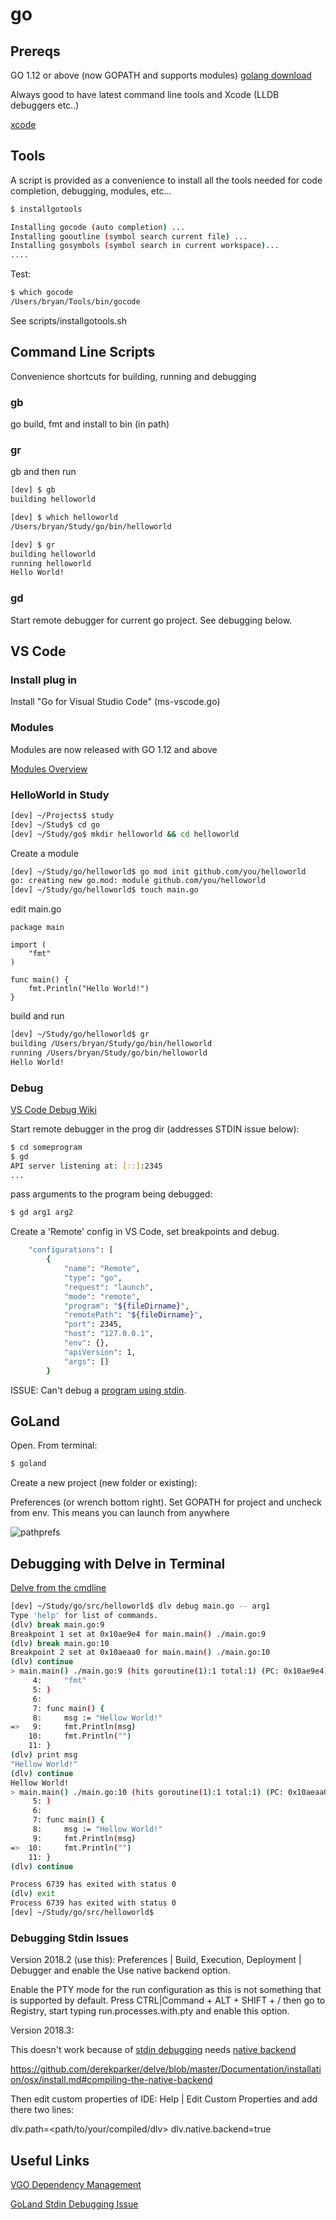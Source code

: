 # go

## Prereqs

GO 1.12 or above (now GOPATH and supports modules)
[golang download](https://golang.org/dl/)  

Always good to have latest command line tools and Xcode (LLDB debuggers etc..)

[xcode](xcode.md)

## Tools

A script is provided as a convenience to install all the tools needed for code completion, debugging, modules, etc... 

```bash
$ installgotools

Installing gocode (auto completion) ...
Installing gooutline (symbol search current file) ...
Installing gosymbols (symbol search in current workspace)...
....
```

Test:

```bash
$ which gocode
/Users/bryan/Tools/bin/gocode
```

See scripts/installgotools.sh

## Command Line Scripts

Convenience shortcuts for building, running and debugging

### gb

go build, fmt and install to bin (in path)

### gr

gb and then run

```bash
[dev] $ gb
building helloworld

[dev] $ which helloworld
/Users/bryan/Study/go/bin/helloworld

[dev] $ gr
building helloworld
running helloworld
Hello World!
```

### gd

Start remote debugger for current go project.  See debugging below.

## VS Code

### Install plug in

Install "Go for Visual Studio Code" (ms-vscode.go)

### Modules

Modules are now released with GO 1.12 and above

[Modules Overview](https://github.com/golang/go/wiki/Modules)

### HelloWorld in Study

```bash
[dev] ~/Projects$ study
[dev] ~/Study$ cd go
[dev] ~/Study/go$ mkdir helloworld && cd helloworld
```

Create a module  
```bash
[dev] ~/Study/go/helloworld$ go mod init github.com/you/helloworld
go: creating new go.mod: module github.com/you/helloworld
[dev] ~/Study/go/helloworld$ touch main.go
```

edit main.go  
```
package main

import (
	"fmt"
)

func main() {
	fmt.Println("Hello World!")
}
```

build and run  
```bash
[dev] ~/Study/go/helloworld$ gr
building /Users/bryan/Study/go/bin/helloworld
running /Users/bryan/Study/go/bin/helloworld
Hello World!
```

### Debug

[VS Code Debug Wiki](https://github.com/Microsoft/vscode-go/wiki/Debugging-Go-code-using-VS-Code)

Start remote debugger in the prog dir (addresses STDIN issue below):

```bash
$ cd someprogram
$ gd
API server listening at: [::]:2345
...
```

pass arguments to the program being debugged:

```bash
$ gd arg1 arg2
```

Create a 'Remote' config in VS Code, set breakpoints and debug.

```bash
    "configurations": [
        {
            "name": "Remote",
            "type": "go",
            "request": "launch",            
            "mode": "remote",
            "program": "${fileDirname}",
            "remotePath": "${fileDirname}",
            "port": 2345,
            "host": "127.0.0.1",            
            "env": {},
            "apiVersion": 1,
            "args": []
        }
```

ISSUE: Can't debug a [program using stdin](https://github.com/Microsoft/vscode-go/issues/219#issuecomment-192164367).

## GoLand

Open.  From terminal:

```bash
$ goland
```

Create a new project (new folder or existing):

Preferences (or wrench bottom right).  Set GOPATH for project and uncheck from env.  This means you can launch from anywhere

![pathprefs](res/goland-gopath.png)

## Debugging with Delve in Terminal

[Delve from the cmdline](https://lincolnloop.com/blog/debugging-go-code/)

```bash
[dev] ~/Study/go/src/helloworld$ dlv debug main.go -- arg1
Type 'help' for list of commands.
(dlv) break main.go:9
Breakpoint 1 set at 0x10ae9e4 for main.main() ./main.go:9
(dlv) break main.go:10
Breakpoint 2 set at 0x10aeaa0 for main.main() ./main.go:10
(dlv) continue
> main.main() ./main.go:9 (hits goroutine(1):1 total:1) (PC: 0x10ae9e4)
     4:		"fmt"
     5:	)
     6:	
     7:	func main() {
     8:		msg := "Hellow World!"
=>   9:		fmt.Println(msg)
    10:		fmt.Println("")
    11:	}
(dlv) print msg
"Hellow World!"
(dlv) continue
Hellow World!
> main.main() ./main.go:10 (hits goroutine(1):1 total:1) (PC: 0x10aeaa0)
     5:	)
     6:	
     7:	func main() {
     8:		msg := "Hellow World!"
     9:		fmt.Println(msg)
=>  10:		fmt.Println("")
    11:	}
(dlv) continue

Process 6739 has exited with status 0
(dlv) exit
Process 6739 has exited with status 0
[dev] ~/Study/go/src/helloworld$ 
```

### Debugging Stdin Issues

Version 2018.2 (use this):
Preferences | Build, Execution, Deployment | Debugger and enable the Use native backend option.

Enable the PTY mode for the run configuration as this is not something that is supported by default. Press CTRL|Command + ALT + SHIFT + / then go to Registry, start typing run.processes.with.pty and enable this option.

Version 2018.3: 

This doesn't work because of [stdin debugging](https://youtrack.jetbrains.com/issue/GO-4264) needs [native backend](https://github.com/derekparker/delve/issues/1112)

https://github.com/derekparker/delve/blob/master/Documentation/installation/osx/install.md#compiling-the-native-backend

Then edit custom properties of IDE: Help | Edit Custom Properties and add there two lines:

dlv.path=<path/to/your/compiled/dlv>
dlv.native.backend=true

## Useful Links

[VGO Dependency Management](https://blog.spiralscout.com/golang-vgo-dependency-management-explained-419d143204e4)

[GoLand Stdin Debugging Issue](https://youtrack.jetbrains.com/issue/GO-4264)

